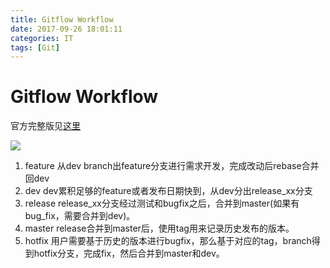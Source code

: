 ```yaml
---
title: Gitflow Workflow
date: 2017-09-26 18:01:11
categories: IT
tags: [Git]
---
```

# Gitflow Workflow
官方完整版见[这里](https://www.atlassian.com/git/tutorials/comparing-workflows)

![](http://ww1.sinaimg.cn/large/e5aac86bgy1fjx4p2gf78j20u80lm40o.jpg)

1) feature 从dev branch出feature分支进行需求开发，完成改动后rebase合并回dev
2) dev dev累积足够的feature或者发布日期快到，从dev分出release_xx分支
3) release release_xx分支经过测试和bugfix之后，合并到master(如果有bug_fix，需要合并到dev)。
4) master release合并到master后，使用tag用来记录历史发布的版本。
5) hotfix 用户需要基于历史的版本进行bugfix，那么基于对应的tag，branch得到hotfix分支，完成fix，然后合并到master和dev。
